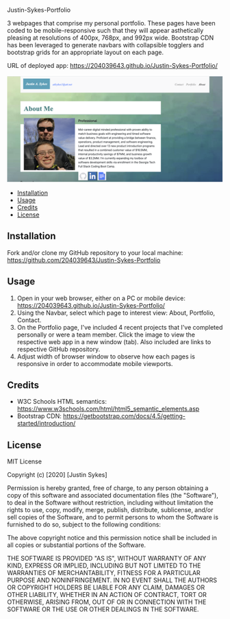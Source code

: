 Justin-Sykes-Portfolio

3 webpages that comprise my personal portfolio. These pages have been coded to be mobile-responsive such that they will appear asthetically pleasing at resolutions of 400px, 768px, and 992px wide. Bootstrap CDN has been leveraged to generate navbars with collapsible togglers and bootstrap grids for an appropriate layout on each page.

URL of deployed app: https://204039643.github.io/Justin-Sykes-Portfolio/

![screenshotofmywebpage](./Assets/Images/portfolio-screenshot-1.png)

- [Installation](#installation)
- [Usage](#usage)
- [Credits](#credits)
- [License](#license)

## Installation

Fork and/or clone my GitHub repository to your local machine: https://github.com/204039643/Justin-Sykes-Portfolio

## Usage

1. Open in your web browser, either on a PC or mobile device: https://204039643.github.io/Justin-Sykes-Portfolio/
2. Using the Navbar, select which page to interest view: About, Portfolio, Contact.
3. On the Portfolio page, I've included 4 recent projects that I've completed personally or were a team member. Click the image to view the respective web app in a new window (tab). Also included are links to respective GitHub repository.
4. Adjust width of browser window to observe how each pages is responsive in order to accommodate mobile viewports.

## Credits

- W3C Schools HTML semantics: https://www.w3schools.com/html/html5_semantic_elements.asp
- Bootstrap CDN: https://getbootstrap.com/docs/4.5/getting-started/introduction/

## License

MIT License

Copyright (c) [2020] [Justin Sykes]

Permission is hereby granted, free of charge, to any person obtaining a copy
of this software and associated documentation files (the "Software"), to deal
in the Software without restriction, including without limitation the rights
to use, copy, modify, merge, publish, distribute, sublicense, and/or sell
copies of the Software, and to permit persons to whom the Software is
furnished to do so, subject to the following conditions:

The above copyright notice and this permission notice shall be included in all
copies or substantial portions of the Software.

THE SOFTWARE IS PROVIDED "AS IS", WITHOUT WARRANTY OF ANY KIND, EXPRESS OR
IMPLIED, INCLUDING BUT NOT LIMITED TO THE WARRANTIES OF MERCHANTABILITY,
FITNESS FOR A PARTICULAR PURPOSE AND NONINFRINGEMENT. IN NO EVENT SHALL THE
AUTHORS OR COPYRIGHT HOLDERS BE LIABLE FOR ANY CLAIM, DAMAGES OR OTHER
LIABILITY, WHETHER IN AN ACTION OF CONTRACT, TORT OR OTHERWISE, ARISING FROM,
OUT OF OR IN CONNECTION WITH THE SOFTWARE OR THE USE OR OTHER DEALINGS IN THE
SOFTWARE.

